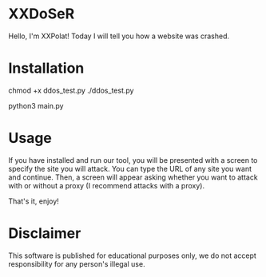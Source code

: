# XXDoSeR
Hello, I'm XXPolat!
Today I will tell you how a website was crashed.

# Installation

chmod +x ddos_test.py
./ddos_test.py

python3 main.py

# Usage

If you have installed and run our tool, you will be presented with a screen to specify the site you will attack. You can type the URL of any site you want and continue. Then, a screen will appear asking whether you want to attack with or without a proxy (I recommend attacks with a proxy).

That's it, enjoy!

# Disclaimer

This software is published for educational purposes only, we do not accept responsibility for any person's illegal use.
